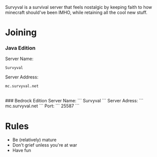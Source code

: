Survyval is a survival server that feels nostalgic by keeping faith to how minecraft should've been IMHO, while retaining all the cool new stuff.

# Joining
### Java Edition
Server Name:
```
Survyval
```
Server Address:
```
mc.survyval.net
```
<br>
### Bedrock Edition
Server Name:
```
Survyval
```
Server Adress:
```
mc.survyval.net
```
Port:
```
25587
```

# Rules
* Be (relatively) mature
* Don't grief unless you're at war
* Have fun
